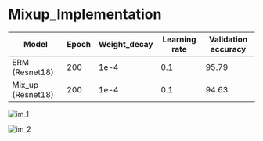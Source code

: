 # Mixup_Implementation

| Model  | Epoch | Weight_decay| Learning rate | Validation accuracy |
| ------------- | ------------- |--------------------|--------------------|------------------------------|
| ERM (Resnet18)  | 200 |   1e-4                         |    0.1                 |      95.79                |
| Mix_up (Resnet18) | 200 |        1e-4                   |        0.1            |        94.63              |





![im_1](https://user-images.githubusercontent.com/45710249/130177946-eb8654e6-038f-4532-b322-606bd5dc8c9e.png)

![im_2](https://user-images.githubusercontent.com/45710249/130177972-f1e3e1bc-b2eb-488f-8287-0ed99f3ff78a.png)


